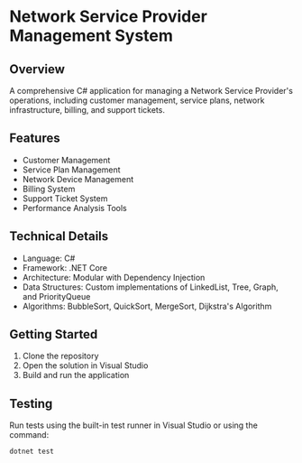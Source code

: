﻿# Network Service Provider Management System

## Overview
A comprehensive C# application for managing a Network Service Provider's operations, including customer management, service plans, network infrastructure, billing, and support tickets.

## Features
- Customer Management
- Service Plan Management
- Network Device Management
- Billing System
- Support Ticket System
- Performance Analysis Tools

## Technical Details
- Language: C#
- Framework: .NET Core
- Architecture: Modular with Dependency Injection
- Data Structures: Custom implementations of LinkedList, Tree, Graph, and PriorityQueue
- Algorithms: BubbleSort, QuickSort, MergeSort, Dijkstra's Algorithm

## Getting Started
1. Clone the repository
2. Open the solution in Visual Studio
3. Build and run the application

## Testing
Run tests using the built-in test runner in Visual Studio or using the command:
```bash
dotnet test